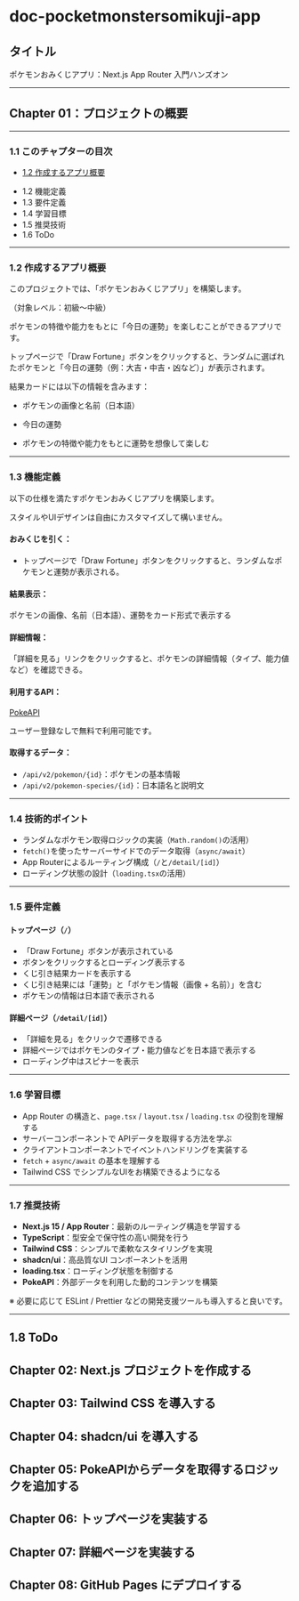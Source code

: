 # doc-pocketmonstersomikuji-app

## タイトル

ポケモンおみくじアプリ：Next.js App Router 入門ハンズオン

---

## Chapter 01：プロジェクトの概要

---

### 1.1 このチャプターの目次

- [1.2 作成するアプリ概要](#12-作成するアプリ概要)
* 1.2 機能定義
* 1.3 要件定義
* 1.4 学習目標
* 1.5 推奨技術
* 1.6 ToDo
 
---

### 1.2 作成するアプリ概要

このプロジェクトでは、「ポケモンおみくじアプリ」を構築します。

（対象レベル：初級〜中級）

ポケモンの特徴や能力をもとに「今日の運勢」を楽しむことができるアプリです。

トップページで「Draw Fortune」ボタンをクリックすると、ランダムに選ばれたポケモンと「今日の運勢（例：大吉・中吉・凶など）」が表示されます。

結果カードには以下の情報を含みます：

* ポケモンの画像と名前（日本語）

* 今日の運勢

* ポケモンの特徴や能力をもとに運勢を想像して楽しむ

---

### 1.3 機能定義

以下の仕様を満たすポケモンおみくじアプリを構築します。

スタイルやUIデザインは自由にカスタマイズして構いません。

#### おみくじを引く：

- トップページで「Draw Fortune」ボタンをクリックすると、ランダムなポケモンと運勢が表示される。

#### 結果表示：

ポケモンの画像、名前（日本語）、運勢をカード形式で表示する

#### 詳細情報：

「詳細を見る」リンクをクリックすると、ポケモンの詳細情報（タイプ、能力値など）を確認できる。

#### 利用するAPI：

[PokeAPI](https://pokeapi.co/)

ユーザー登録なしで無料で利用可能です。

#### 取得するデータ：

* `/api/v2/pokemon/{id}`：ポケモンの基本情報
* `/api/v2/pokemon-species/{id}`：日本語名と説明文

---

### 1.4 技術的ポイント

* ランダムなポケモン取得ロジックの実装（`Math.random()`の活用）
* `fetch()`を使ったサーバーサイドでのデータ取得（`async/await`）
* App Routerによるルーティング構成（`/`と`/detail/[id]`）
* ローディング状態の設計（`loading.tsx`の活用）

---

### 1.5 要件定義

#### トップページ（`/`）

* 「Draw Fortune」ボタンが表示されている
* ボタンをクリックするとローディング表示する
* くじ引き結果カードを表示する
* くじ引き結果には「運勢」と「ポケモン情報（画像 + 名前）」を含む
* ポケモンの情報は日本語で表示される

#### 詳細ページ（`/detail/[id]`）

* 「詳細を見る」をクリックで遷移できる
* 詳細ページではポケモンのタイプ・能力値などを日本語で表示する
* ローディング中はスピナーを表示

---

### 1.6 学習目標

* App Router の構造と、`page.tsx` / `layout.tsx` / `loading.tsx` の役割を理解する
* サーバーコンポーネントで APIデータを取得する方法を学ぶ
* クライアントコンポーネントでイベントハンドリングを実装する
* `fetch` + `async/await` の基本を理解する
* Tailwind CSS でシンプルなUIをお構築できるようになる

---

### 1.7 推奨技術

- **Next.js 15 / App Router**：最新のルーティング構造を学習する
- **TypeScript**：型安全で保守性の高い開発を行う
- **Tailwind CSS**：シンプルで柔軟なスタイリングを実現
- **shadcn/ui**：高品質なUI コンポーネントを活用
- **loading.tsx**：ローディング状態を制御する
- **PokeAPI**：外部データを利用した動的コンテンツを構築

※ 必要に応じて ESLint / Prettier などの開発支援ツールも導入すると良いです。

---

## 1.8 ToDo

## Chapter 02: Next.js プロジェクトを作成する
## Chapter 03: Tailwind CSS を導入する
## Chapter 04: shadcn/ui を導入する
## Chapter 05: PokeAPIからデータを取得するロジックを追加する
## Chapter 06: トップページを実装する
## Chapter 07: 詳細ページを実装する
## Chapter 08: GitHub Pages にデプロイする

